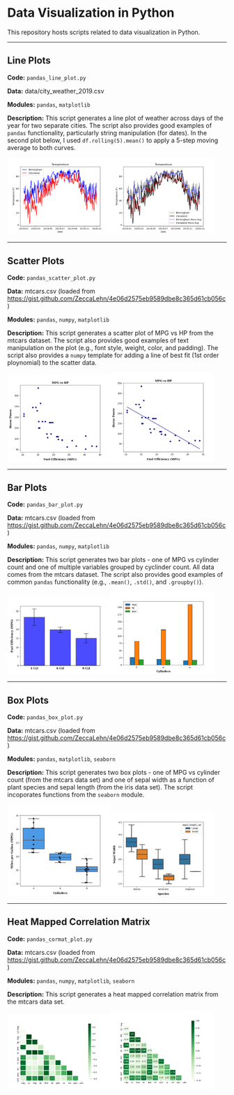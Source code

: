 # Data Visualization in Python

This repository hosts scripts related to data visualization in Python. 

---

## Line Plots
**Code:** `pandas_line_plot.py`

**Data:** data/city_weather_2019.csv

**Modules:** `pandas`, `matplotlib`

**Description:** This script generates a line plot of weather across days of the year for two separate cities. The script also provides good examples of `pandas` functionality, particularly string manipulation (for dates). In the second plot below, I used `df.rolling(5).mean()` to apply a 5-step moving average to both curves. 

<img src=media/line_plot.png width=47%><img src=media/line_plot_mov_avg.png width=47%>

---

## Scatter Plots
**Code:** `pandas_scatter_plot.py`

**Data:** mtcars.csv (loaded from https://gist.github.com/ZeccaLehn/4e06d2575eb9589dbe8c365d61cb056c)

**Modules:** `pandas`, `numpy`, `matplotlib`

**Description:** This script generates a scatter plot of MPG vs HP from the mtcars dataset. The script also provides good examples of text manipulation on the plot (e.g., font style, weight, color, and padding). The script also provides a `numpy` template for adding a line of best fit (1st order ploynomial) to the scatter data.

<img src=media/scatter_plot.png width=47%><img src=media/scatter_plot_bfl.png width=47%>

---

## Bar Plots
**Code:** `pandas_bar_plot.py`

**Data:** mtcars.csv (loaded from https://gist.github.com/ZeccaLehn/4e06d2575eb9589dbe8c365d61cb056c)

**Modules:** `pandas`, `numpy`, `matplotlib`

**Description:** This script generates two bar plots - one of MPG vs cylinder count and one of multiple variables grouped by cyclinder count. All data comes from the mtcars dataset. The script also provides good examples of common `pandas` functionality (e.g., `.mean()`, `.std()`, and `.groupby()`).

<img src=media/bar_plot_basic.png width=47%><img src=media/bar_plot_grouped.png width=47%>

---

## Box Plots
**Code:** `pandas_box_plot.py`

**Data:** mtcars.csv (loaded from https://gist.github.com/ZeccaLehn/4e06d2575eb9589dbe8c365d61cb056c)

**Modules:** `pandas`, `matplotlib`, `seaborn`

**Description:** This script generates two box plots - one of MPG vs cylinder count (from the mtcars data set) and one of sepal width as a function of plant species and sepal length (from the iris data set). The script incoporates functions from the `seaborn` module.

<img src=media/box_plot_basic.png width=47%><img src=media/box_plot_grouped.png width=47%>

---

## Heat Mapped Correlation Matrix
**Code:** `pandas_cormat_plot.py`

**Data:** mtcars.csv (loaded from https://gist.github.com/ZeccaLehn/4e06d2575eb9589dbe8c365d61cb056c)

**Modules:** `pandas`, `numpy`, `matplotlib`, `seaborn`

**Description:** This script generates a heat mapped correlation matrix from the mtcars data set.

<img src=media/cor_heat_map.png width=47%><img src=media/cor_heat_map_annot.png width=47%>
